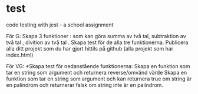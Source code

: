 # test
code testing with jest - a school assignment

För G:
  Skapa 3 funktioner : som kan göra summa av två tal, subtraktion av två tal , divition av två tal  . Skapa test för de alla tre funktionerna. 
  Publicera alla ditt projekt som du har gjort hittils på github (alla projekt som har index.html) 

För VG: 
     *Skapa test för nedanstående funktionerna:
  Skapa en funktion som tar en string som argument och returnera reverse/omvänd värde
  Skapa en funktion som tar en string som argument och kan returnera true  om string är en palindrom och returnerar falsk om string inte är en  palindrom.
